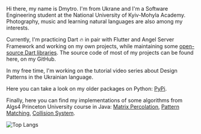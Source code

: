 Hi there, my name is Dmytro. I'm from Ukrane and I'm a Software Engineering student at the National University of Kyiv-Mohyla Academy. 
Photography, music and learning natural languages are also among my interests.

Currently, I'm practicing Dart 🔥 in pair with Flutter and Angel Server Framework and working on my own projects, while maintaining some [open-source Dart libraries](https://pub.dev/publishers/mitryp.com.ua). The source code of most of my projects can be found here, on my GitHub.

In my free time, I'm working on the tutorial video series about Design Patterns in the Ukrainian language.

Here you can take a look on my older packages on Python: [PyPi](https://pypi.org/user/MitryP/).

Finally, here you can find my implementations of some algorithms from Algs4 Princeton University course in Java: [Matrix Percolation](https://github.com/mitryp/Algs4MatrixPercolation), [Pattern Matching](https://github.com/mitryp/Algs4PatternMatching), [Collision System](https://github.com/mitryp/Algs4CollisionSystem).

![Top Langs](https://github-readme-stats.vercel.app/api/top-langs/?username=mitryp&layout=compact&theme=dark&custom_title=My%20Most%20Used%20Languages&hide=c%2B%2B,html,css,cmake)
